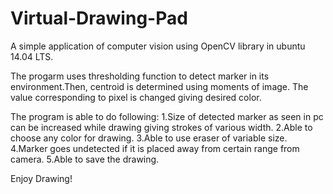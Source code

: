 # Virtual-Drawing-Pad

A simple application of computer vision using OpenCV library in ubuntu 14.04 LTS.

The progarm uses thresholding function to detect marker in its environment.Then, centroid is 
determined using moments of image. The value corresponding to pixel is changed giving desired color.

The program is able to do following:
1.Size of detected marker as seen in pc can be increased while drawing giving strokes of various width.
2.Able to choose any color for drawing.
3.Able to use eraser of variable size.
4.Marker goes undetected if it is placed away from certain range from camera.
5.Able to save the drawing.

Enjoy Drawing!
